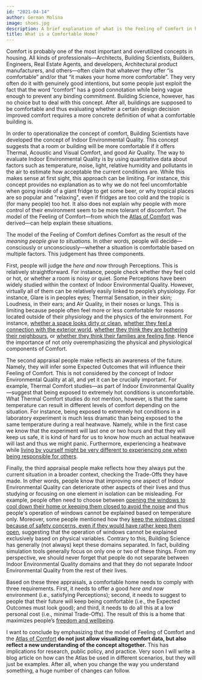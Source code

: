 ```yaml
---
id: "2021-04-14"
author: German Molina
image: shoes.jpg
description: A brief explanation of what is the Feeling of Comfort in housing
title: What is a Comfortable Home?
---
```



Comfort is probably one of the most important and overutilized concepts in housing. All kinds of professionals—Architects, Building Scientists, Builders, Engineers, Real Estate Agents, and developers, Architectural product manufacturers, and others—often claim that whatever they offer “is comfortable” and/or that “it makes your home more comfortable”. They very often do it with genuinely good intentions, but some people just exploit the fact that the word “comfort” has a good connotation while being vague enough to prevent any binding commitment. Building Science, however, has no choice but to deal with this concept. After all, buildings are supposed to be comfortable and thus evaluating whether a certain design decision improved comfort requires a more concrete definition of what a comfortable building is. 

In order to operationalize the concept of comfort, Building Scientists have developed the concept of Indoor Environmental Quality. This concept suggests that a room or building will be more comfortable if it offers Thermal, Acoustic and Visual Comfort, and good Air Quality. The way to evaluate Indoor Environmental Quality is by using quantitative data about factors such as temperature, noise, light, relative humidity and pollutants in the air to estimate how acceptable the current conditions are. While this makes sense at first sight, this approach can be limiting. For instance, this concept provides no explanation as to why we do not feel uncomfortable when going inside of a giant fridge to get some beer, or why tropical places are so popular and "relaxing", even if fridges are too cold and the tropic is (for many people) too hot. It also does not explain why people with more control of their environment seem to be more tolerant of discomfort. The model of the Feeling of Comfort—from which the [Atlas of Comfort](/atlas.html) was derived—can help explain these situations.

The model of the Feeling of Comfort defines Comfort as the result of the *meaning people give to situations*. In other words, people will decide—consciously or unconsciously—whether a situation is comfortable based on multiple factors. This judgement has three components. 

First, people will judge the *here and now* through Perceptions. This is relatively straightforward. For instance, people check whether they feel cold or hot, or whether a room is noisy or quiet. Some Perceptions have been widely studied within the context of Indoor Environmental Quality. However, virtually all of them can be relatively easily linked to people’s physiology. For instance, Glare is in peoples eyes; Thermal Sensation, in their skin; Loudness, in their ears; and Air Quality, in their noses or lungs. This is limiting because people often feel more or less comfortable for reasons located outside of their physiology and the physics of the environment. For instance, [whether a space looks dirty or clean](/atlas.html?code=cleanliness_of_the_space), [whether they feel a connection with the exterior world](/atlas.html?code=sense_of_connection_with_the_exterior), [whether they think they are bothering their neighbours](/atlas.html?code=bothering_others&domain=acoustic), or [whether they think their families are feeling fine](/atlas.html?code=household_composition&domain=warmness). Hence the importance of not only overemphasizing the physical and physiological components of Comfort.

The second appraisal people make reflects an awareness of the future. Namely, they will infer some Expected Outcomes that will influence their Feeling of Comfort. This is not considered by the concept of Indoor Environmental Quality at all, and yet it can be crucially important. For example, Thermal Comfort studies—as part of Indoor Environmental Quality—suggest that being exposed to extremely hot conditions is uncomfortable. What Thermal Comfort studies do not mention, however, is that the same temperature can result in different levels of comfort depending on the situation. For instance, being exposed to extremely hot conditions in a laboratory experiment is much less dramatic than being exposed to the same temperature during a real heatwave. Namely, while in the first case we know that the experiment will last one or two hours and that they will keep us safe, it is kind of hard for us to know how much an actual heatwave will last and thus we might panic. Furthermore, experiencing a heatwave while [living by yourself might be very different to experiencing one when being responsible for others](/atlas.html?code=household_composition&domain=coolness).

Finally, the third appraisal people make reflects how they always put the current situation in a broader context, checking the Trade-Offs they have made. In other words, people know that improving one aspect of Indoor Environmental Quality can deteriorate other aspects of their lives and thus studying or focusing on one element in isolation can be misleading. For example, people often need to choose between [opening the windows to cool down their home or keeping them closed to avoid the noise](/atlas.html?code=thermal_comfort_vs_acoustic_performance) and thus people's operation of windows cannot be explained based on temperature only. Moreover, some people mentioned how they [keep the windows closed because of safety concerns, even if they would have rather keep them open](/atlas.html?code=thermal_comfort_vs_acoustic_performance), suggesting that the operation of windows cannot be explained exclusively based on physical variables. Contrary to this, Building Science has generally (not always) kept these domains separated. In fact, building simulation tools generally focus on only one or two of these things. From my perspective, we should never forget that people do not separate between Indoor Environmental Quality domains and that they do not separate Indoor Environmental Quality from the rest of their lives. 


Based on these three appraisals, a comfortable home needs to comply with three requirements. First, it needs to offer a good *here and now* environment (i.e., satisfying Perceptions); second, it needs to suggest to people that their future will keep being comfortable (i.e., the Expected Outcomes must look good); and third, it needs to do all this at a low personal cost (i.e., minimal Trade-Offs). The result of this is a home that maximizes people’s [freedom and wellbeing](/atlas.html?layer=comfort).



I want to conclude by emphasizing that the model of Feeling of Comfort and the [Atlas of Comfort](/atlas.html) **do not just allow visualizing comfort data, but also reflect a new understanding of the concept altogether.** This has implications for research, public policy, and practice. Very soon I will write a blog article on how can the Atlas be used in different scenarios, but they will just be examples. After all, when you change the way you understand something, a huge number of changes can follow.

